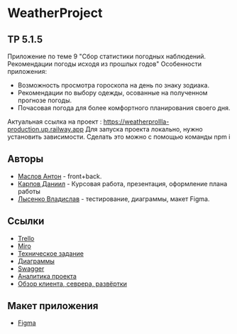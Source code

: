 # WeatherProject
## TP 5.1.5
Приложение по теме 9 "Сбор статистики погодных наблюдений. Рекомендации погоды исходя из прошлых годов"
Особенности приложения:
 * Возможность просмотра гороскопа на день по знаку зодиака.
 * Рекомендации по выбору одежды, осованные на полученном прогнозе погоды.
 * Почасовая погода для более комфортного планирования своего дня.

Актуальная ссылка на проект : https://weatherprollla-production.up.railway.app
Для запуска проекта локально, нужно установить зависимости. Cделать это можно с помощью команды npm i
## Авторы

* [Маслов Антон](https://github.com/prollla) - front+back.
* [Карпов Даниил](https://github.com/HAZZI36) - Курсовая работа, презентация, оформление плана работы
* [Лысенко Владислав](https://github.com/IzolentaKod) - тестирование, диаграммы, макет Figma.

## Ссылки

* [Trello](https://trello.com/b/8p3AaO2b/weatherproject)
* [Miro](https://miro.com/app/board/uXjVMabYd24=/)
* [Техническое задание](https://github.com/prollla/WeatherProject/tree/main/Documentation)
* [Диаграммы](https://github.com/prollla/WeatherProject/tree/main/Documentation)
* [Swagger](https://weatherprollla-production.up.railway.app/api-docs/)
* [Аналитика проекта](https://metrika.yandex.ru/dashboard?group=dekaminute&period=today&id=93957249)
* [Обзор клиента, севрера, развёртки](https://www.youtube.com/watch?v=L2qZIGz7Asc&ab_channel=%D0%92%D0%B0%D0%BB%D0%B5%D1%80%D0%B0%D0%96%D0%BC%D1%8B%D1%88%D0%B5%D0%BD%D0%BA%D0%BE)



## Макет приложения

* [Figma](https://www.figma.com/file/V0xdpbaFKpEegoxoUzdSbP/Untitled?type=design&node-id=0-1&t=AVPWpk5GX78fCF9g-0)
